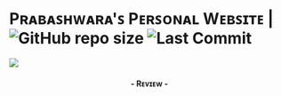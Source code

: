 # Pʀᴀʙᴀꜱʜᴡᴀʀᴀ'ꜱ Pᴇʀꜱᴏɴᴀʟ Wᴇʙꜱɪᴛᴇ | ![GitHub repo size](https://img.shields.io/github/repo-size/WKRPrabashwara/PrabashwaraLogs.github.io?label=Repo%20Size) ![Last Commit](https://img.shields.io/github/last-commit/WKRPrabashwara/PrabashwaraLogs.github.io?color=red&label=Last%20commit&logo=damantha&logoColor=green)

<img src="https://telegra.ph/file/adf07a9032254ef972055.png">
<h4 align="center">- Rᴇᴠɪᴇᴡ -<h4>
  
#
